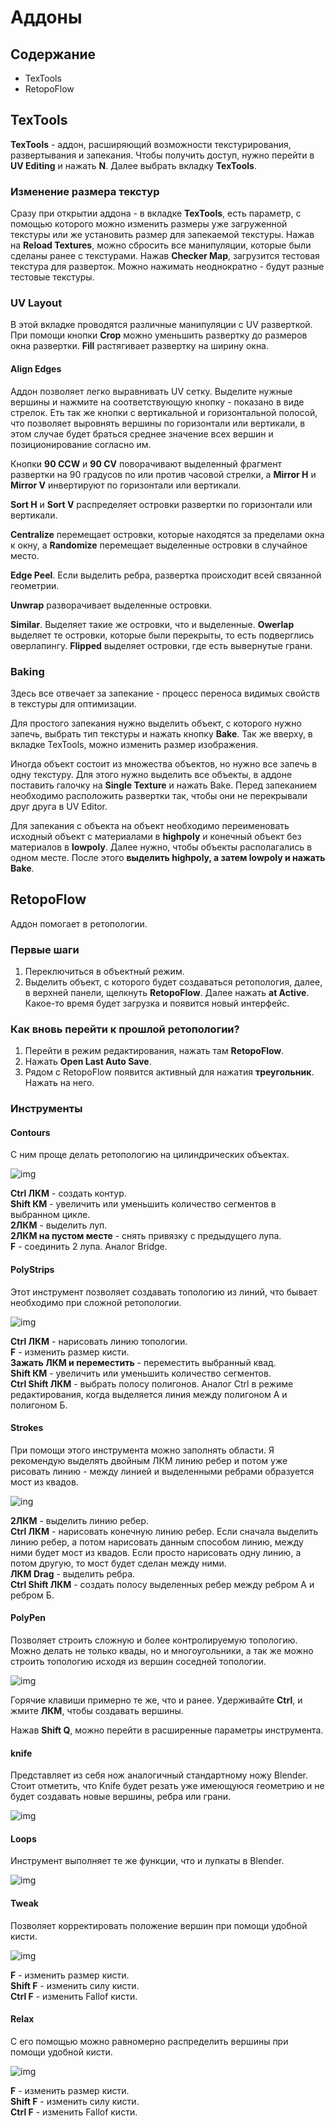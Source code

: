 # Аддоны

## Содержание
- TexTools
- RetopoFlow

## TexTools

**TexTools** - аддон, расширяющий возможности текстурирования, развертывания и запекания. Чтобы получить доступ, нужно перейти в **UV Editing** и нажать **N**. Далее выбрать вкладку **TexTools**.

### Изменение размера текстур

Сразу при открытии аддона - в вкладке **TexTools**, есть параметр, с помощью которого можно изменить размеры уже загруженной текстуры или же установить размер для запекаемой текстуры. Нажав на **Reload Textures**, можно сбросить все манипуляции, которые были сделаны ранее с текстурами. Нажав **Checker Map**, загрузится тестовая текстура для разверток. Можно нажимать неоднократно - будут разные тестовые текстуры.

### UV Layout

В этой вкладке проводятся различные манипуляции с UV разверткой. При помощи кнопки **Crop** можно уменьшить развертку до размеров окна развертки. **Fill** растягивает развертку на ширину окна. 

#### Align Edges

Аддон позволяет легко выравнивать UV сетку. Выделите нужные вершины и нажмите на соответствующую кнопку - показано в виде стрелок. Еть так же кнопки с вертикальной и горизонтальной полосой, что позволяет выровнять вершины по горизонтали или вертикали, в этом случае будет браться среднее значение всех вершин и позиционирование согласно им.

Кнопки **90 CCW** и **90 CV** поворачивают выделенный фрагмент развертки на 90 градусов по или против часовой стрелки, а **Mirror H** и **Mirror V** инвертируют по горизонтали или вертикали.

**Sort H** и **Sort V** распределяет островки развертки по горизонтали или вертикали.

**Centralize** перемещает островки, которые находятся за пределами окна к окну, а **Randomize** перемещает выделенные островки в случайное место.

**Edge Peel**. Если выделить ребра, развертка происходит всей связанной геометрии.

**Unwrap** разворачивает выделенные островки.

**Similar**. Выделяет такие же островки, что и выделенные. **Owerlap** выделяет те островки, которые были перекрыты, то есть подверглись оверлапингу. **Flipped** выделяет островки, где есть вывернутые грани.

### Baking

Здесь все отвечает за запекание - процесс переноса видимых свойств в текстуры для оптимизации.

Для простого запекания нужно выделить объект, с которого нужно запечь, выбрать тип текстуры и нажать кнопку **Bake**. Так же вверху, в вкладке TexTools, можно изменить размер изображения.

Иногда объект состоит из множества объектов, но нужно все запечь в одну текстуру. Для этого нужно выделить все объекты, в аддоне поставить галочку на **Single Texture** и нажать Bake. Перед запеканием необходимо расположить развертки так, чтобы они не перекрывали друг друга в UV Editor.

Для запекания с объекта на объект необходимо переименовать исходный объект с материалами в **highpoly** и конечный объект без материалов в **lowpoly**. Далее нужно, чтобы объекты располагались в одном месте. После этого **выделить highpoly, а затем lowpoly и нажать Bake**.

## RetopoFlow

Аддон помогает в ретопологии.

### Первые шаги

1. Переключиться в объектный режим.
2. Выделить объект, с которого будет создаваться ретопология, далее, в верхней панели, щелкнуть **RetopoFlow**. Далее нажать **at Active**. Какое-то время будет загрузка и появится новый интерфейс.

### Как вновь перейти к прошлой ретопологии?

1. Перейти в режим редактирования, нажать там **RetopoFlow**.
2. Нажать **Open Last Auto Save**.
3. Рядом с RetopoFlow появится активный для нажатия **треугольник**. Нажать на него.

### Инструменты

#### Contours

С ним проще делать ретопологию на цилиндрических объектах.

![img](http://docs.retopoflow.com/help_contours.png)

**Ctrl ЛКМ** - создать контур.  
**Shift КМ** - увеличить или уменьшить количество сегментов в выбранном цикле.  
**2ЛКМ** - выделить луп.  
**2ЛКМ на пустом месте** - снять привязку с предыдущего лупа.  
**F** - соединить 2 лупа. Аналог Bridge.  

#### PolyStrips

Этот инструмент позволяет создавать топологию из линий, что бывает необходимо при сложной ретопологии.

![img](http://docs.retopoflow.com/help_polystrips.png)

**Ctrl ЛКМ** - нарисовать линию топологии.  
**F** - изменить размер кисти.  
**Зажать ЛКМ и переместить** - переместить выбранный квад.  
**Shift КМ** - увеличить или уменьшить количество сегментов.  
**Ctrl Shift ЛКМ** - выбрать полосу полигонов. Аналог Ctrl в режиме редактирования, когда выделяется линия между полигоном А и полигоном Б.  

#### Strokes

При помощи этого инструмента можно заполнять области. Я рекомендую выделять двойным ЛКМ линию ребер и потом уже рисовать линию - между линией и выделенными ребрами образуется мост из квадов.

![ing](http://docs.retopoflow.com/help_strokes.png)

**2ЛКМ** - выделить линию ребер.  
**Ctrl ЛКМ** - нарисовать конечную линию ребер. Если сначала выделить линию ребер, а потом нарисовать данным способом линию, между ними будет мост из квадов. Если просто нарисовать одну линию, а потом другую, то мост будет сделан между ними.  
**ЛКМ Drag** - выделить ребра.  
**Ctrl Shift ЛКМ** - создать полосу выделенных ребер между ребром А и ребром Б.  

#### PolyPen

Позволяет строить сложную и более контролируемую топологию. Можно делать не только квады, но и многоугольники, а так же можно строить топологию исходя из вершин соседней топологии.

![img](http://docs.retopoflow.com/help_polypen.png)

Горячие клавиши примерно те же, что и ранее. Удерживайте **Ctrl**, и жмите **ЛКМ**, чтобы создавать вершины. 

Нажав **Shift Q**, можно перейти в расширенные параметры инструмента.

#### knife

Представляет из себя нож аналогичный стандартному ножу Blender. Стоит отметить, что Knife будет резать уже имеющуюся геометрию и не будет создавать новые вершины, ребра или грани.

![img](http://docs.retopoflow.com/help_knife.png)

#### Loops

Инструмент выполняет те же функции, что и лупкаты в Blender.

![img](http://docs.retopoflow.com/help_loops.png)

#### Tweak

Позволяет корректировать положение вершин при помощи удобной кисти.

![img](http://docs.retopoflow.com/help_tweak.png)

**F** - изменить размер кисти.  
**Shift F** - изменить силу кисти.  
**Ctrl F** - изменить Fallof кисти.  

#### Relax

С его помощью можно равномерно распределить вершины при помощи удобной кисти.

![img](https://docs.retopoflow.com/help_relax.png)

**F** - изменить размер кисти.  
**Shift F** - изменить силу кисти.  
**Ctrl F** - изменить Fallof кисти.  

